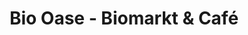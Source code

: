 ---
title: "Bio Oase - Biomarkt & Café"
url: /bad-woerishofen/bio-oase-biomarkt-und-cafe/
shop: Supermarkt
---